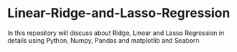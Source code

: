 # Linear-Ridge-and-Lasso-Regression
In this repository will discuss about Ridge, Linear and Lasso Regression in details using Python, Numpy, Pandas and matplotlib and Seaborn
